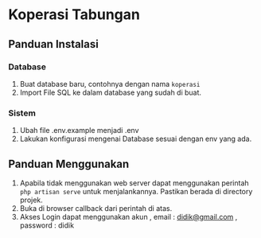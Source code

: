 # Koperasi Tabungan
## Panduan Instalasi
### Database 
1. Buat database baru, contohnya dengan nama `` koperasi ``
2. Import File SQL ke dalam database yang sudah di buat.

### Sistem
1. Ubah file .env.example menjadi .env
2. Lakukan konfigurasi mengenai Database sesuai dengan env yang ada.

## Panduan Menggunakan
1. Apabila tidak menggunakan web server dapat menggunakan perintah `` php artisan serve `` untuk menjalankannya. Pastikan berada di directory projek.
2. Buka di browser callback dari perintah di atas.
3. Akses Login dapat menggunakan akun ,
  email : didik@gmail.com ,
  password : didik
